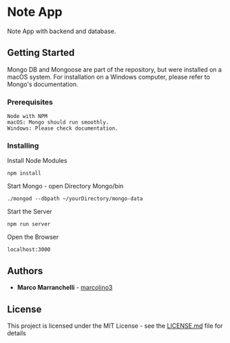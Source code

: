 # Note App

Note App with backend and database.

## Getting Started

Mongo DB and Mongoose are part of the repository, but were installed on a macOS system. For installation on a Windows computer, please refer to Mongo's documentation.

### Prerequisites

```
Node with NPM
macOS: Mongo should run smoothly. 
Windows: Please check documentation.
```

### Installing

Install Node Modules

```
npm install
```

Start Mongo - open Directory Mongo/bin

```
./mongod --dbpath ~/yourDirectory/mongo-data
```

Start the Server

```
npm run server
```

Open the Browser

```
localhost:3000
```


## Authors

* **Marco Marranchelli** - [marcolino3](https://github.com/marcolino3)


## License

This project is licensed under the MIT License - see the [LICENSE.md](LICENSE.md) file for details

